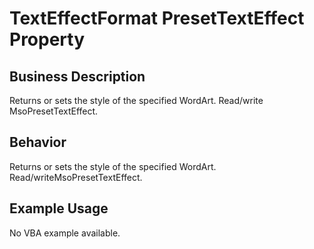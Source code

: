 # TextEffectFormat PresetTextEffect Property

## Business Description
Returns or sets the style of the specified WordArt. Read/write MsoPresetTextEffect.

## Behavior
Returns or sets the style of the specified WordArt.  Read/writeMsoPresetTextEffect.

## Example Usage
No VBA example available.